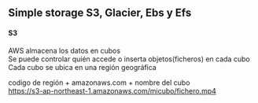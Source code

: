 ## Simple storage S3, Glacier, Ebs y Efs  

#### S3
AWS almacena los datos en cubos  
Se puede controlar quién accede o inserta objetos(ficheros) en cada cubo  
Cada cubo se ubica en una región geográfica  

codigo de región + amazonaws.com + nombre del cubo  
https://s3-ap-northeast-1.amazonaws.com/micubo/fichero.mp4      
